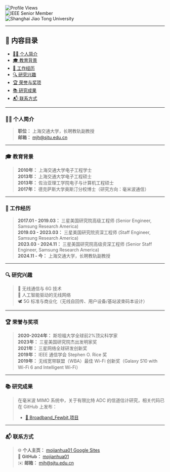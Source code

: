 ![Profile Views](https://komarev.com/ghpvc/?username=mojianhua01&color=blue)  
![IEEE Senior Member](https://img.shields.io/badge/IEEE-Senior%20Member-blue)  
![Shanghai Jiao Tong University](https://img.shields.io/badge/Position-SJTU%20Associate%20Professor-green)  

---

## 📖 内容目录
- [👨‍🏫 个人简介](#-个人简介)
- [🎓 教育背景](#-教育背景)
- [💼 工作经历](#-工作经历)
- [🔍 研究兴趣](#-研究兴趣)
- [🏆 荣誉与奖项](#-荣誉与奖项)
- [📚 研究成果](#-研究成果)
- [📬 联系方式](#-联系方式)

---

### 👨‍🏫 个人简介  
> **职位：** 上海交通大学，长聘教轨副教授  
> **邮箱：** mjh@sjtu.edu.cn  

---

### 🎓 教育背景  
> **2010年：** 上海交通大学电子工程学士  
> **2013年：** 上海交通大学电子工程硕士  
> **2013年：** 佐治亚理工学院电子与计算机工程硕士  
> **2017年：** 德克萨斯大学奥斯汀分校博士（研究方向：毫米波通信）  

---

### 💼 工作经历  
> **2017.01 - 2019.03：** 三星美国研究院高级工程师 (Senior Engineer, Samsung Research America)  
> **2019.03 - 2023.03：** 三星美国研究院资深工程师 (Staff Engineer, Samsung Research America)  
> **2023.03 - 2024.11：** 三星美国研究院高级资深工程师 (Senior Staff Engineer, Samsung Research America)  
> **2024.11 - 今：** 上海交通大学，长聘教轨副教授  

---

### 🔍 研究兴趣  
> 📶 无线通信与 6G 技术  
> 🤖 人工智能驱动的无线网络  
> 🕊️ 5G 标准与商业化（无线自回传、用户设备/基站波束码本设计）  

---

### 🏆 荣誉与奖项  
> **2020-2024年：** 斯坦福大学全球前2%顶尖科学家  
> **2023年：** 三星美国研究院杰出发明家奖  
> **2021年：** 三星网络全球研发创新奖  
> **2019年：** IEEE 通信学会 Stephen O. Rice 奖  
> **2019年：** 无线宽带联盟（WBA）最佳 Wi-Fi 创新奖（Galaxy S10 with Wi-Fi 6 and Intelligent Wi-Fi）  

---

### 📚 研究成果  
> 在毫米波 MIMO 系统中，关于有限比特 ADC 的信道估计研究，相关代码已在 GitHub 上发布：  
> - [📂 Broadband_Fewbit 项目](https://github.com/mojianhua01/Broadband_Fewbit)  

---

### 📬 联系方式  
> 🌐 **个人主页：** [mojianhua01 Google Sites](https://sites.google.com/view/mojianhua01/)  
> 💼 **GitHub：** [mojianhua01](https://github.com/mojianhua01)  
> ✉️ **邮箱：** mjh@sjtu.edu.cn  
